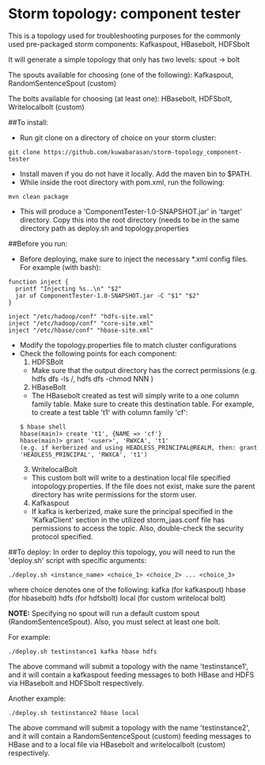 # Storm topology: component tester
This is a topology used for troubleshooting purposes for the commonly used pre-packaged storm components:  Kafkaspout, HBasebolt, HDFSbolt

It will generate a simple topology that only has two levels:  spout -> bolt

The spouts available for choosing (one of the following):  Kafkaspout, RandomSentenceSpout (custom)

The bolts available for choosing (at least one):  HBasebolt, HDFSbolt, Writelocalbolt (custom)

##To install:
- Run git clone on a directory of choice on your storm cluster:
```
git clone https://github.com/kuwabarasan/storm-topology_component-tester
```
- Install maven if you do not have it locally.  Add the maven bin to $PATH.
- While inside the root directory with pom.xml, run the following:
```
mvn clean package
```
- This will produce a 'ComponentTester-1.0-SNAPSHOT.jar' in 'target' directory.  Copy this into the root directory (needs to be in the same directory path as deploy.sh and topology.properties

##Before you run:
- Before deploying, make sure to inject the necessary *.xml config files.  For example (with bash):
```
function inject {
  printf "Injecting %s..\n" "$2"
  jar uf ComponentTester-1.0-SNAPSHOT.jar -C "$1" "$2"
}

inject "/etc/hadoop/conf" "hdfs-site.xml"
inject "/etc/hadoop/conf" "core-site.xml"
inject "/etc/hbase/conf" "hbase-site.xml"
```
- Modify the topology.properties file to match cluster configurations
- Check the following points for each component:
  1.  HDFSBolt
    - Make sure that the output directory has the correct permissions (e.g. hdfs dfs -ls /, hdfs dfs -chmod NNN <path>)
  2.  HBaseBolt
    - The HBasebolt created as test will simply write to a one column family table.  Make sure to create this destination table.  For example, to create a test table 't1' with column family 'cf':
    ```
    $ hbase shell 
    hbase(main)> create 't1', {NAME => 'cf'} 
    hbase(main)> grant '<user>', 'RWXCA', 't1' 
    (e.g. if kerberized and using HEADLESS_PRINCIPAL@REALM, then: grant 'HEADLESS_PRINCIPAL', 'RWXCA', 't1') 
    ```
  3.  WritelocalBolt
    - This custom bolt will write to a destination local file specified intopology.properties.  If the file does not exist, make sure the   parent directory has write permissions for the storm user.
  4.  Kafkaspout
    - If kafka is kerberized, make sure the principal specified in the 'KafkaClient' section in the utilized storm_jaas.conf file has permissions to access the topic.  Also, double-check the security protocol specified.
    
##To deploy:
In order to deploy this topology, you will need to run the 'deploy.sh' script with specific arguments:
```
./deploy.sh <instance_name> <choice_1> <choice_2> ... <choice_3>
```
where choice denotes one of the following:
            kafka (for kafkaspout)
            hbase (for hbasebolt)
            hdfs  (for hdfsbolt)
            local (for custom writelocal bolt)

**NOTE:**   Specifying no spout will run a default custom spout (RandomSentenceSpout).  Also, you must select at least one bolt.

For example:
```
./deploy.sh testinstance1 kafka hbase hdfs
```
The above command will submit a topology with the name 'testinstance1', and it will contain a kafkaspout feeding messages to both HBase and HDFS via HBasebolt and HDFSbolt respectively.

Another example:
```
./deploy.sh testinstance2 hbase local
```
The above command will submit a topology with the name 'testinstance2', and it will contain a RandomSentenceSpout (custom) feeding messages to HBase and to a local file via HBasebolt and writelocalbolt (custom) respectively.
